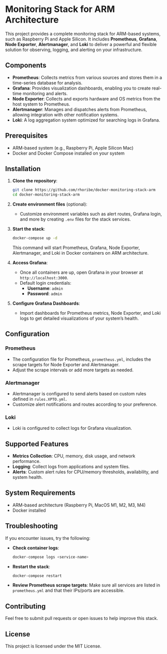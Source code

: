 # Monitoring Stack for ARM Architecture

This project provides a complete monitoring stack for ARM-based systems, such as Raspberry Pi and Apple Silicon. It includes **Prometheus**, **Grafana**, **Node Exporter**, **Alertmanager**, and **Loki** to deliver a powerful and flexible solution for observing, logging, and alerting on your infrastructure.

## Components

- **Prometheus**: Collects metrics from various sources and stores them in a time-series database for analysis.
- **Grafana**: Provides visualization dashboards, enabling you to create real-time monitoring and alerts.
- **Node Exporter**: Collects and exports hardware and OS metrics from the host system to Prometheus.
- **Alertmanager**: Manages and dispatches alerts from Prometheus, allowing integration with other notification systems.
- **Loki**: A log aggregation system optimized for searching logs in Grafana.

## Prerequisites

- ARM-based system (e.g., Raspberry Pi, Apple Silicon Mac)
- Docker and Docker Compose installed on your system

## Installation

1. **Clone the repository**:
    ```bash
    git clone https://github.com/rhoribe/docker-monitoring-stack-arm
    cd docker-monitoring-stack-arm
    ```

2. **Create environment files** (optional):
    - Customize environment variables such as alert routes, Grafana login, and more by creating `.env` files for the stack services.

3. **Start the stack**:
    ```bash
    docker-compose up -d
    ```

   This command will start Prometheus, Grafana, Node Exporter, Alertmanager, and Loki in Docker containers on ARM architecture.

4. **Access Grafana**:
    - Once all containers are up, open Grafana in your browser at `http://localhost:3000`.
    - Default login credentials:
        - **Username**: `admin`
        - **Password**: `admin`

5. **Configure Grafana Dashboards**:
    - Import dashboards for Prometheus metrics, Node Exporter, and Loki logs to get detailed visualizations of your system’s health.

## Configuration

### Prometheus
- The configuration file for Prometheus, `prometheus.yml`, includes the scrape targets for Node Exporter and Alertmanager.
- Adjust the scrape intervals or add more targets as needed.

### Alertmanager
- Alertmanager is configured to send alerts based on custom rules defined in `rules.XPTO.yml`.
- Customize alert notifications and routes according to your preference.

### Loki
- Loki is configured to collect logs for Grafana visualization.


## Supported Features

- **Metrics Collection**: CPU, memory, disk usage, and network performance.
- **Logging**: Collect logs from applications and system files.
- **Alerts**: Custom alert rules for CPU/memory thresholds, availability, and system health.

## System Requirements

- ARM-based architecture (Raspberry Pi, MacOS M1, M2, M3, M4)
- Docker installed

## Troubleshooting

If you encounter issues, try the following:

- **Check container logs**:
    ```bash
    docker-compose logs <service-name>
    ```
- **Restart the stack**:
    ```bash
    docker-compose restart
    ```
- **Review Prometheus scrape targets**: Make sure all services are listed in `prometheus.yml` and that their IPs/ports are accessible.

## Contributing

Feel free to submit pull requests or open issues to help improve this stack.

## License

This project is licensed under the MIT License.